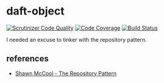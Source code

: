 # daft-object
[![Scrutinizer Code Quality](https://scrutinizer-ci.com/g/SignpostMarv/daft-object/badges/quality-score.png?b=master)](https://scrutinizer-ci.com/g/SignpostMarv/daft-object/?branch=master)
[![Code Coverage](https://scrutinizer-ci.com/g/SignpostMarv/daft-object/badges/coverage.png?b=master)](https://scrutinizer-ci.com/g/SignpostMarv/daft-object/?branch=master)
[![Build Status](https://scrutinizer-ci.com/g/SignpostMarv/daft-object/badges/build.png?b=master)](https://scrutinizer-ci.com/g/SignpostMarv/daft-object/build-status/master)

I needed an excuse to tinker with the repository pattern.

## references
* [Shawn McCool - The Repository Pattern](http://shawnmc.cool/the-repository-pattern)
